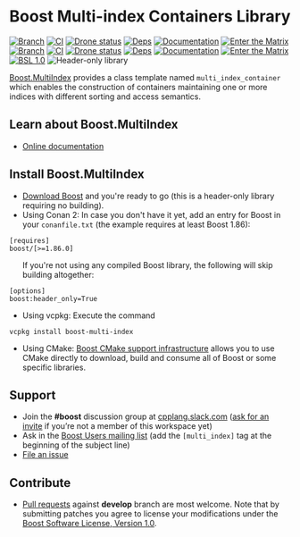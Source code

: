 # Boost Multi-index Containers Library

[![Branch](https://img.shields.io/badge/branch-master-brightgreen.svg)](https://github.com/boostorg/multi_index/tree/master) [![CI](https://github.com/boostorg/multi_index/actions/workflows/ci.yml/badge.svg?branch=master)](https://github.com/boostorg/multi_index/actions/workflows/ci.yml) [![Drone status](https://img.shields.io/drone/build/boostorg/multi_index/master?server=https%3A%2F%2Fdrone.cpp.al&logo=drone&logoColor=%23CCCCCC&label=CI)](https://drone.cpp.al/boostorg/multi_index)  [![Deps](https://img.shields.io/badge/deps-master-brightgreen.svg)](https://pdimov.github.io/boostdep-report/master/multi_index.html)  [![Documentation](https://img.shields.io/badge/docs-master-brightgreen.svg)](https://www.boost.org/doc/libs/master/libs/multi_index)  [![Enter the Matrix](https://img.shields.io/badge/matrix-master-brightgreen.svg)](http://www.boost.org/development/tests/master/developer/multi_index.html)<br/>
[![Branch](https://img.shields.io/badge/branch-develop-brightgreen.svg)](https://github.com/boostorg/multi_index/tree/develop) [![CI](https://github.com/boostorg/multi_index/actions/workflows/ci.yml/badge.svg?branch=develop)](https://github.com/boostorg/multi_index/actions/workflows/ci.yml) [![Drone status](https://img.shields.io/drone/build/boostorg/multi_index/develop?server=https%3A%2F%2Fdrone.cpp.al&logo=drone&logoColor=%23CCCCCC&label=CI)](https://drone.cpp.al/boostorg/multi_index)  [![Deps](https://img.shields.io/badge/deps-develop-brightgreen.svg)](https://pdimov.github.io/boostdep-report/develop/multi_index.html) [![Documentation](https://img.shields.io/badge/docs-develop-brightgreen.svg)](https://www.boost.org/doc/libs/develop/libs/multi_index) [![Enter the Matrix](https://img.shields.io/badge/matrix-develop-brightgreen.svg)](http://www.boost.org/development/tests/develop/developer/multi_index.html)<br/>
[![BSL 1.0](https://img.shields.io/badge/license-BSL_1.0-blue.svg)](https://www.boost.org/users/license.html) <img alt="Header-only library" src="https://img.shields.io/badge/build-header--only-blue.svg">

[Boost.MultiIndex](http://boost.org/libs/multi_index) provides a class template
named `multi_index_container` which enables the construction of containers
maintaining one or more indices with different sorting and access semantics.

## Learn about Boost.MultiIndex

* [Online documentation](https://boost.org/libs/multi_index)

## Install Boost.MultiIndex

* [Download Boost](https://www.boost.org/users/download/) and you're ready to go (this is a header-only library requiring no building).
* Using Conan 2: In case you don't have it yet, add an entry for Boost in your `conanfile.txt` (the example requires at least Boost 1.86):
```
[requires]
boost/[>=1.86.0]
```
<ul>If you're not using any compiled Boost library, the following will skip building altogether:</ul>

```
[options]
boost:header_only=True
```
* Using vcpkg: Execute the command
```
vcpkg install boost-multi-index
```
* Using CMake: [Boost CMake support infrastructure](https://github.com/boostorg/cmake)
allows you to use CMake directly to download, build and consume all of Boost or
some specific libraries.

## Support

* Join the **#boost** discussion group at [cpplang.slack.com](https://cpplang.slack.com/)
([ask for an invite](https://cppalliance.org/slack/) if you’re not a member of this workspace yet)
* Ask in the [Boost Users mailing list](https://lists.boost.org/mailman/listinfo.cgi/boost-users)
(add the `[multi_index]` tag at the beginning of the subject line)
* [File an issue](https://github.com/boostorg/multi_index/issues)

## Contribute

* [Pull requests](https://github.com/boostorg/multi_index/pulls) against **develop** branch are most welcome.
Note that by submitting patches you agree to license your modifications under the [Boost Software License, Version 1.0](http://www.boost.org/LICENSE_1_0.txt).
